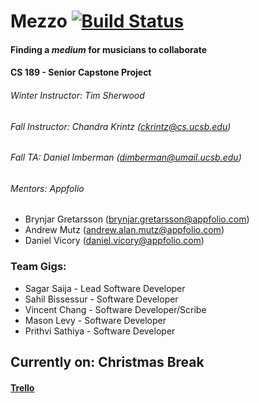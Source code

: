# Mezzo [![Build Status](https://travis-ci.com/Styxx/INTERNAL-CS189A.svg?token=pQvxcmrbHMs3QsSaUN6U&branch=master)](https://travis-ci.com/Styxx/INTERNAL-CS189A)
#### Finding a _medium_ for musicians to collaborate
#### CS 189 - Senior Capstone Project
###### Winter Instructor: Tim Sherwood
###### Fall Instructor: Chandra Krintz (ckrintz@cs.ucsb.edu)
###### Fall TA: Daniel Imberman (dimberman@umail.ucsb.edu)
###### Mentors: *Appfolio* 
- Brynjar Gretarsson (brynjar.gretarsson@appfolio.com)
- Andrew Mutz (andrew.alan.mutz@appfolio.com)
- Daniel Vicory (daniel.vicory@appfolio.com)

### Team Gigs:
- Sagar Saija - Lead Software Developer
- Sahil Bissessur - Software Developer
- Vincent Chang - Software Developer/Scribe
- Mason Levy - Software Developer
- Prithvi Sathiya - Software Developer

## Currently on: Christmas Break
#### [Trello](https://trello.com/b/zl9blTis/mezzo)
